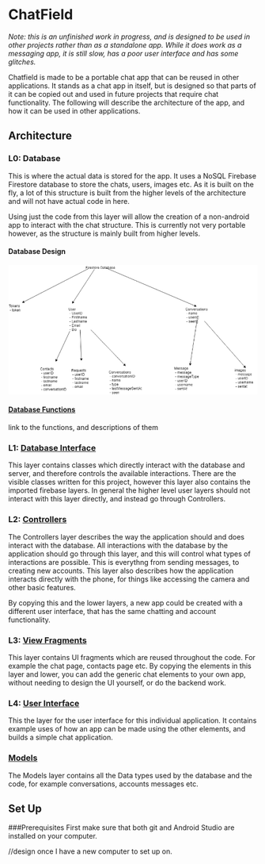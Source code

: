 # ChatField
*Note: this is an unfinished work in progress, and is designed to be used in other projects rather than as a standalone app. While it does work as a messaging app, it is still slow, has a poor user interface and has some glitches.*

Chatfield is made to be a portable chat app that can be reused in other applications. It stands as a chat app in itself, but is designed so that parts of it can be copied out and used in future projects that require chat functionality. The following will describe the architecture of the app, and how it can be used in other applications.

## Architecture

### L0: Database
This is where the actual data is stored for the app. It uses a NoSQL Firebase Firestore database to store the chats, users, images etc. As it is built on the fly, a lot of this structure is built from the higher levels of the architecture and will not have actual code in here.

Using just the code from this layer will allow the creation of a non-android app to interact with the chat structure. This is currently not very portable however, as the structure is mainly built from higher levels.

#### Database Design
![Database Design image](/database%20design.png)

#### [Database Functions](functions/index.js)
link to the functions, and descriptions of them

### L1: [Database Interface](app/src/main/java/com/ganterpore/chatfield/L1_Database_Interface)
This layer contains classes which directly interact with the database and server, and therefore controls the available interactions. There are the visible classes written for this project, however this layer also contains the imported firebase layers. In general the higher level user layers should not interact with this layer directly, and instead go through Controllers.

### L2: [Controllers](app/src/main/java/com/ganterpore/chatfield/L2_Controllers)
The Controllers layer describes the way the application should and does interact with the database. All interactions with the database by the application should go through this layer, and this will control what types of interactions are possible. This is everythng from sending messages, to creating new accounts. This layer also describes how the application interacts directly with the phone, for things like accessing the camera and other basic features.

By copying this and the lower layers, a new app could be created with a different user interface, that has the same chatting and account functionality.

### L3: [View Fragments](app/src/main/java/com/ganterpore/chatfield/L3_View_Fragments)
This layer contains UI fragments which are reused throughout the code. For example the chat page, contacts page etc. By copying the elements in this layer and lower, you can add the generic chat elements to your own app, without needing to design the UI yourself, or do the backend work.

### L4: [User Interface](app/src/main/java/com/ganterpore/chatfield/L4_User_Interface)
This the layer for the user interface for this individual application. It contains example uses of how an app can be made using the other elements, and builds a simple chat application.

### [Models](app/src/main/java/com/ganterpore/chatfield/Models)
The Models layer contains all the Data types used by the database and the code, for example conversations, accounts messages etc.

## Set Up
###Prerequisites
First make sure that both git and Android Studio are installed on your computer.

//design once I have a new computer to set up on.

